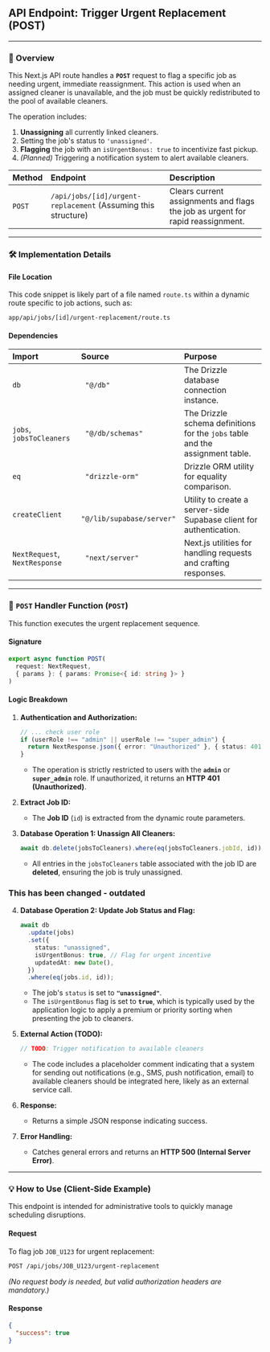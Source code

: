 ## API Endpoint: Trigger Urgent Replacement (POST)

-----

### 🚀 Overview

This Next.js API route handles a **`POST`** request to flag a specific job as needing urgent, immediate reassignment. This action is used when an assigned cleaner is unavailable, and the job must be quickly redistributed to the pool of available cleaners.

The operation includes:

1.  **Unassigning** all currently linked cleaners.
2.  Setting the job's status to `'unassigned'`.
3.  **Flagging** the job with an `isUrgentBonus: true` to incentivize fast pickup.
4.  *(Planned)* Triggering a notification system to alert available cleaners.

| Method | Endpoint | Description |
| :--- | :--- | :--- |
| `POST` | `/api/jobs/[id]/urgent-replacement` (Assuming this structure) | Clears current assignments and flags the job as urgent for rapid reassignment. |

-----

### 🛠️ Implementation Details

#### **File Location**

This code snippet is likely part of a file named `route.ts` within a dynamic route specific to job actions, such as:

```
app/api/jobs/[id]/urgent-replacement/route.ts
```

#### **Dependencies**

| Import | Source | Purpose |
| :--- | :--- | :--- |
| `db` | `  "@/db" ` | The Drizzle database connection instance. |
| `jobs`, `jobsToCleaners` | `  "@/db/schemas" ` | The Drizzle schema definitions for the `jobs` table and the assignment table. |
| `eq` | `  "drizzle-orm" ` | Drizzle ORM utility for equality comparison. |
| `createClient` | `  "@/lib/supabase/server" ` | Utility to create a server-side Supabase client for authentication. |
| `NextRequest`, `NextResponse` | `  "next/server" ` | Next.js utilities for handling requests and crafting responses. |

-----

### 📝 `POST` Handler Function (`POST`)

This function executes the urgent replacement sequence.

#### **Signature**

```typescript
export async function POST(
  request: NextRequest,
  { params }: { params: Promise<{ id: string }> }
)
```

#### **Logic Breakdown**

1.  **Authentication and Authorization:**

    ```typescript
    // ... check user role
    if (userRole !== "admin" || userRole !== "super_admin") {
      return NextResponse.json({ error: "Unauthorized" }, { status: 401 });
    }
    ```

      * The operation is strictly restricted to users with the **`admin`** or **`super_admin`** role. If unauthorized, it returns an **HTTP 401 (Unauthorized)**.

2.  **Extract Job ID:**

      * The **Job ID** (`id`) is extracted from the dynamic route parameters.

3.  **Database Operation 1: Unassign All Cleaners:**

    ```typescript
    await db.delete(jobsToCleaners).where(eq(jobsToCleaners.jobId, id));
    ```

      * All entries in the `jobsToCleaners` table associated with the job ID are **deleted**, ensuring the job is truly unassigned.

### This has been changed - outdated
4.  **Database Operation 2: Update Job Status and Flag:**

    ```typescript
    await db
      .update(jobs)
      .set({
        status: "unassigned",
        isUrgentBonus: true, // Flag for urgent incentive
        updatedAt: new Date(),
      })
      .where(eq(jobs.id, id));
    ```

      * The job's `status` is set to **`"unassigned"`**.
      * The `isUrgentBonus` flag is set to **`true`**, which is typically used by the application logic to apply a premium or priority sorting when presenting the job to cleaners.

5.  **External Action (TODO):**

    ```typescript
    // TODO: Trigger notification to available cleaners
    ```

      * The code includes a placeholder comment indicating that a system for sending out notifications (e.g., SMS, push notification, email) to available cleaners should be integrated here, likely as an external service call.

6.  **Response:**

      * Returns a simple JSON response indicating success.

7.  **Error Handling:**

      * Catches general errors and returns an **HTTP 500 (Internal Server Error)**.

-----

### 💡 How to Use (Client-Side Example)

This endpoint is intended for administrative tools to quickly manage scheduling disruptions.

#### **Request**

To flag job `JOB_U123` for urgent replacement:

```bash
POST /api/jobs/JOB_U123/urgent-replacement
```

*(No request body is needed, but valid authorization headers are mandatory.)*

#### **Response**

```json
{
  "success": true
}
```